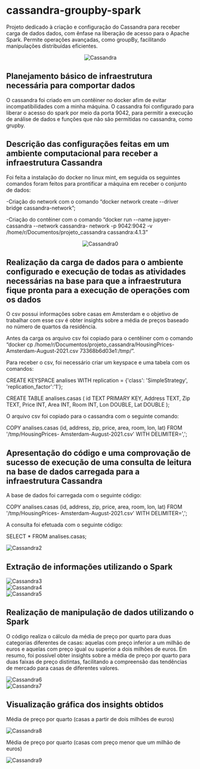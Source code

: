 # cassandra-groupby-spark
Projeto dedicado à criação e configuração do Cassandra para receber carga de dados dados, com ênfase na liberação de acesso para o Apache Spark. Permite operações avançadas, como groupBy, facilitando manipulações distribuídas eficientes.

<p align="center">
    <img src="https://i.imgur.com/pBYiaGd.jpg" alt="Cassandra">
</p>      

## Planejamento básico de infraestrutura necessária para comportar dados
O cassandra foi criado em um contêiner no docker afim de evitar incompatibilidades com a minha
máquina. O cassandra foi configurado para liberar o acesso do spark por meio da porta 9042, para
permitir a execução de análise de dados e funções que não são permitidas no cassandra, como
grupby.

## Descrição das configurações feitas em um ambiente computacional para receber a infraestrutura Cassandra
Foi feita a instalação do docker no linux mint, em seguida os seguintes comandos foram feitos para
prontificar a máquina em receber o conjunto de dados:

-Criação do network com o comando “docker network create --driver bridge cassandra-network”;

-Criação do contêiner com o comando “docker run --name jupyer-cassandra --network cassandra-
network -p 9042:9042 -v /home/r/Documentos/projeto_cassandra cassandra:4.1.3”

<p align="center">
    <img src="https://i.imgur.com/0qy03hI.png" alt="Cassandra0">
</p>        

## Realização da carga de dados para o ambiente configurado e execução de todas as atividades necessárias na base para que a infraestrutura fique pronta para a execução de operações com os dados

O csv possui informações sobre casas em Amsterdam e o objetivo de trabalhar com esse csv é obter insights sobre a média de preços baseado no número de quartos da residência.

Antes da carga os arquivo csv foi copiado para o centêiner com o comando “docker cp
/home/r/Documentos/projeto_cassandra/HousingPrices-Amsterdam-August-2021.csv
73368b6d03e1:/tmp/”. 

Para receber o csv, foi necessário criar um keyspace e uma tabela com os
comandos:

CREATE KEYSPACE analises WITH replication = {'class': 'SimpleStrategy',
'replication_factor':'1'};

CREATE TABLE analises.casas (
id TEXT PRIMARY KEY,
Address TEXT,
Zip TEXT,
Price INT,
Area INT,
Room INT,
Lon DOUBLE,
Lat DOUBLE
);

O arquivo csv foi copiado para o cassandra com o seguinte comando:

COPY analises.casas (id, address, zip, price, area, room, lon, lat) FROM '/tmp/HousingPrices-
Amsterdam-August-2021.csv' WITH DELIMITER=',';

## Apresentação do código e uma comprovação de sucesso de execução de uma consulta de leitura na base de dados carregada para a infraestrutura Cassandra

A base de dados foi carregada com o seguinte código:

COPY analises.casas (id, address, zip, price, area, room, lon, lat) FROM '/tmp/HousingPrices-
Amsterdam-August-2021.csv' WITH DELIMITER=',';

A consulta foi efetuada com o seguinte código:

SELECT * FROM analises.casas;

![Cassandra2](https://i.imgur.com/Dlnqfv5.png)     

## Extração de informações utilizando o Spark

![Cassandra3](https://i.imgur.com/VJBRTwI.png)  
![Cassandra4](https://i.imgur.com/Gb7P0HJ.png)  
![Cassandra5](https://i.imgur.com/1siGDHp.png)        

## Realização de manipulação de dados utilizando o Spark

O código realiza o cálculo da média de preço por quarto para duas categorias diferentes de casas: aquelas com preço inferior a um milhão de euros e aquelas com preço igual ou superior a dois milhões de euros. Em resumo, foi possível obter insights sobre a média de preço por quarto para duas faixas de preço distintas, facilitando a compreensão das tendências de mercado para casas de diferentes valores.

![Cassandra6](https://i.imgur.com/QrcKY0z.png)   
![Cassandra7](https://i.imgur.com/kXOEvSo.png)   

## Visualização gráfica dos insights obtidos

Média de preço por quarto (casas a partir de dois milhões de euros)

![Cassandra8](https://i.imgur.com/1gNVC2o.png)        

Média de preço por quarto (casas com preço menor que um milhão de euros)

![Cassandra9](https://i.imgur.com/Udi6pmA.png)  
